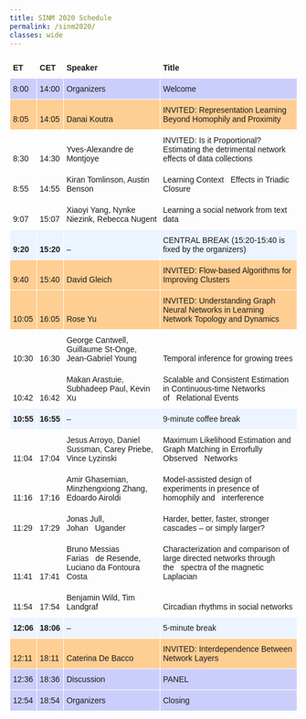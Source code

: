 ```yaml
---
title: SINM 2020 Schedule
permalink: /sinm2020/
classes: wide
---
```

<style type="text/css">
.tg  {border-collapse:collapse;border-spacing:0;}
.tg td{border-color:black;border-style:solid;border-width:1px;font-family:Arial, sans-serif;font-size:14px;
  overflow:hidden;padding:10px 5px;word-break:normal;}
.tg th{border-color:black;border-style:solid;border-width:1px;font-family:Arial, sans-serif;font-size:14px;
  font-weight:normal;overflow:hidden;padding:10px 5px;word-break:normal;}
.tg .tg-xxsx{background-color:#ecf4ff;border-color:#ffffff;text-align:left;vertical-align:bottom}
.tg .tg-zuk0{background-color:#cbcefb;border-color:#ffffff;text-align:left;vertical-align:bottom}
.tg .tg-n0of{border-color:#ffffff;font-weight:bold;text-align:left;vertical-align:bottom}
.tg .tg-8bfz{background-color:#ffce93;border-color:#ffffff;text-align:left;vertical-align:bottom}
.tg .tg-lh7k{border-color:#ffffff;text-align:left;vertical-align:bottom}
.tg .tg-b968{background-color:#ecf4ff;border-color:#ffffff;font-weight:bold;text-align:left;vertical-align:bottom}
</style>
<table class="tg">
<thead>
  <tr>
    <th class="tg-n0of">ET</th>
    <th class="tg-n0of">CET</th>
    <th class="tg-n0of">Speaker</th>
    <th class="tg-n0of">Title</th>
  </tr>
</thead>
<tbody>
  <tr>
    <td class="tg-zuk0">8:00</td>
    <td class="tg-zuk0">14:00</td>
    <td class="tg-zuk0">Organizers</td>
    <td class="tg-zuk0">Welcome</td>
  </tr>
  <tr>
    <td class="tg-8bfz">8:05</td>
    <td class="tg-8bfz">14:05</td>
    <td class="tg-8bfz">Danai Koutra</td>
    <td class="tg-8bfz">INVITED: Representation Learning Beyond Homophily and Proximity</td>
  </tr>
  <tr>
    <td class="tg-lh7k">8:30</td>
    <td class="tg-lh7k">14:30</td>
    <td class="tg-lh7k">Yves-Alexandre de Montjoye</td>
    <td class="tg-lh7k">INVITED: Is it Proportional? Estimating the detrimental network effects of data collections</td>
  </tr>
  <tr>
    <td class="tg-lh7k">8:55</td>
    <td class="tg-lh7k">14:55</td>
    <td class="tg-lh7k">Kiran Tomlinson, Austin Benson</td>
    <td class="tg-lh7k">Learning Context&nbsp;&nbsp;&nbsp;Effects in Triadic Closure</td>
  </tr>
  <tr>
    <td class="tg-lh7k">9:07</td>
    <td class="tg-lh7k">15:07</td>
    <td class="tg-lh7k">Xiaoyi Yang, Nynke Niezink, Rebecca Nugent</td>
    <td class="tg-lh7k">Learning a social network from text data</td>
  </tr>
  <tr>
    <td class="tg-b968">9:20</td>
    <td class="tg-b968">15:20</td>
    <td class="tg-xxsx">–</td>
    <td class="tg-xxsx">CENTRAL BREAK (15:20-15:40 is fixed by the organizers)</td>
  </tr>
  <tr>
    <td class="tg-8bfz">9:40</td>
    <td class="tg-8bfz">15:40</td>
    <td class="tg-8bfz">David Gleich</td>
    <td class="tg-8bfz">INVITED: Flow-based Algorithms for Improving Clusters</td>
  </tr>
  <tr>
    <td class="tg-8bfz">10:05</td>
    <td class="tg-8bfz">16:05</td>
    <td class="tg-8bfz">Rose Yu</td>
    <td class="tg-8bfz">INVITED: Understanding Graph Neural Networks in Learning Network Topology and Dynamics</td>
  </tr>
  <tr>
    <td class="tg-lh7k">10:30</td>
    <td class="tg-lh7k">16:30</td>
    <td class="tg-lh7k">George Cantwell, Guillaume St-Onge, Jean-Gabriel Young</td>
    <td class="tg-lh7k">Temporal inference for growing trees</td>
  </tr>
  <tr>
    <td class="tg-lh7k">10:42</td>
    <td class="tg-lh7k">16:42</td>
    <td class="tg-lh7k">Makan Arastuie, Subhadeep Paul, Kevin Xu</td>
    <td class="tg-lh7k">Scalable and Consistent Estimation in Continuous-time Networks of&nbsp;&nbsp;&nbsp;Relational Events</td>
  </tr>
  <tr>
    <td class="tg-b968">10:55</td>
    <td class="tg-b968">16:55</td>
    <td class="tg-xxsx">–</td>
    <td class="tg-xxsx">9-minute coffee break</td>
  </tr>
  <tr>
    <td class="tg-lh7k">11:04</td>
    <td class="tg-lh7k">17:04</td>
    <td class="tg-lh7k">Jesus Arroyo, Daniel Sussman, Carey Priebe, Vince Lyzinski</td>
    <td class="tg-lh7k">Maximum Likelihood Estimation and Graph Matching in Errorfully Observed&nbsp;&nbsp;&nbsp;Networks</td>
  </tr>
  <tr>
    <td class="tg-lh7k">11:16</td>
    <td class="tg-lh7k">17:16</td>
    <td class="tg-lh7k">Amir Ghasemian, Minzhengxiong Zhang, Edoardo Airoldi</td>
    <td class="tg-lh7k">Model-assisted design of experiments in presence of homophily and&nbsp;&nbsp;&nbsp;interference</td>
  </tr>
  <tr>
    <td class="tg-lh7k">11:29</td>
    <td class="tg-lh7k">17:29</td>
    <td class="tg-lh7k">Jonas Jull, Johan&nbsp;&nbsp;&nbsp;Ugander</td>
    <td class="tg-lh7k">Harder, better, faster, stronger cascades – or simply larger?</td>
  </tr>
  <tr>
    <td class="tg-lh7k">11:41</td>
    <td class="tg-lh7k">17:41</td>
    <td class="tg-lh7k">Bruno Messias Farias&nbsp;&nbsp;&nbsp;de Resende, Luciano da Fontoura Costa</td>
    <td class="tg-lh7k">Characterization and comparison of large directed networks through the&nbsp;&nbsp;&nbsp;spectra of the magnetic Laplacian</td>
  </tr>
  <tr>
    <td class="tg-lh7k">11:54</td>
    <td class="tg-lh7k">17:54</td>
    <td class="tg-lh7k">Benjamin Wild, Tim Landgraf</td>
    <td class="tg-lh7k">Circadian rhythms in social networks</td>
  </tr>
  <tr>
    <td class="tg-b968">12:06</td>
    <td class="tg-b968">18:06</td>
    <td class="tg-xxsx">–</td>
    <td class="tg-xxsx">5-minute break</td>
  </tr>
  <tr>
    <td class="tg-8bfz">12:11</td>
    <td class="tg-8bfz">18:11</td>
    <td class="tg-8bfz">Caterina De Bacco</td>
    <td class="tg-8bfz">INVITED: Interdependence Between Network Layers</td>
  </tr>
  <tr>
    <td class="tg-zuk0">12:36</td>
    <td class="tg-zuk0">18:36</td>
    <td class="tg-zuk0">Discussion</td>
    <td class="tg-zuk0">PANEL</td>
  </tr>
  <tr>
    <td class="tg-zuk0">12:54</td>
    <td class="tg-zuk0">18:54</td>
    <td class="tg-zuk0">Organizers</td>
    <td class="tg-zuk0">Closing</td>
  </tr>
</tbody>
</table>